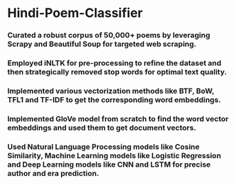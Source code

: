 # Hindi-Poem-Classifier

### Curated a robust corpus of 50,000+ poems by leveraging Scrapy and Beautiful Soup for targeted web scraping.
### Employed iNLTK for pre-processing to refine the dataset and then strategically removed stop words for optimal text quality.
### Implemented various vectorization methods like BTF, BoW, TFL1 and TF-IDF to get the corresponding word embeddings.
### Implemented GloVe model from scratch to find the word vector embeddings and used them to get document vectors.
### Used Natural Language Processing models like Cosine Similarity, Machine Learning models like Logistic Regression and Deep Learning models like CNN and LSTM for precise author and era prediction.
